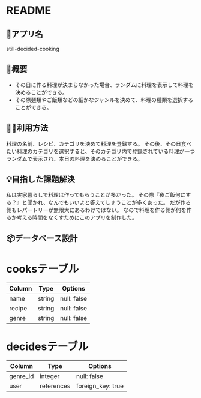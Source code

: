 # README

## 🍳アプリ名 
still-decided-cooking

## 💬概要　
- その日に作る料理が決まらなかった場合、ランダムに料理を表示して料理を決めることができる。
- その際麺類やご飯類などの細かなジャンルを決めて、料理の種類を選択することができる。

## 👨‍💻利用方法
料理の名前、レシピ、カテゴリを決めて料理を登録する。
その後、その日食べたい料理のカテゴリを選択すると、そのカテゴリ内で登録されている料理が一つランダムで表示され、本日の料理を決めることができる。

## 💡目指した課題解決
私は実家暮らしで料理は作ってもらうことが多かった。 
その際『夜ご飯何にする？』と聞かれ、なんでもいいよと答えてしまうことが多くあった。 
だが作る側もレパートリーが無限大にあるわけではない。 
なので料理を作る側が何を作るか考える時間をなくすためにこのアプリを制作した。

## 📦データベース設計

# cooksテーブル　
| Column             | Type       | Options                        |
| ------------------ | ---------- | ------------------------------ |
| name               | string     | null: false                    |
| recipe             | string     | null: false                    |
| genre              | string     | null: false                    |

# decidesテーブル　
| Column             | Type       | Options                        |
| ------------------ | ---------- | ------------------------------ |
| genre_id           | integer    | null: false                    |
| user               | references | foreign_key: true              |
